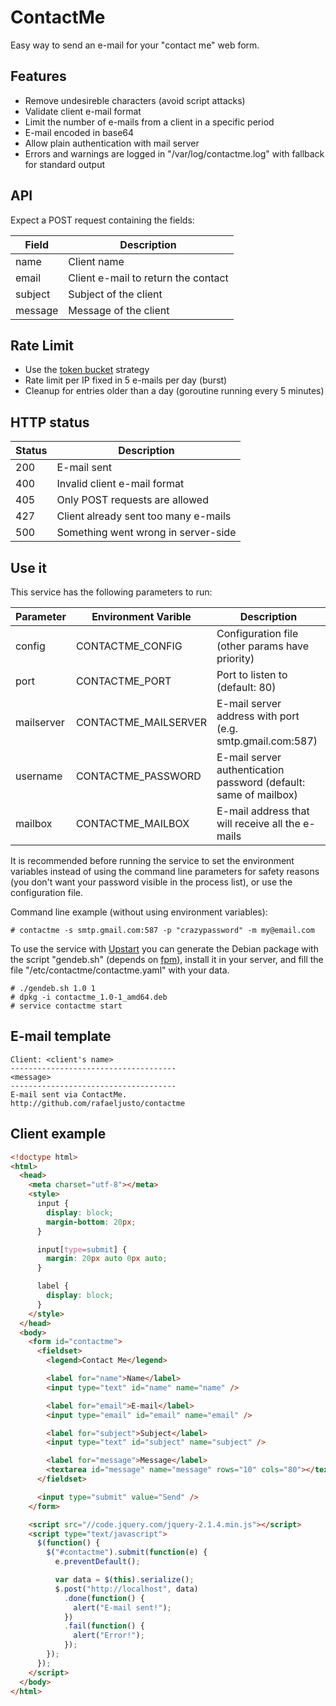 # ContactMe

Easy way to send an e-mail for your "contact me" web form.

## Features

* Remove undesireble characters (avoid script attacks)
* Validate client e-mail format
* Limit the number of e-mails from a client in a specific period
* E-mail encoded in base64
* Allow plain authentication with mail server
* Errors and warnings are logged in "/var/log/contactme.log" with fallback for standard output

## API

Expect a POST request containing the fields:

| Field   | Description                          |
| -----   | -----------                          |
| name    | Client name                          |
| email   | Client e-mail to return the contact  |
| subject | Subject of the client                |
| message | Message of the client                |

## Rate Limit

* Use the [token bucket](http://en.wikipedia.org/wiki/Token_bucket) strategy
* Rate limit per IP fixed in 5 e-mails per day (burst)
* Cleanup for entries older than a day (goroutine running every 5 minutes)

## HTTP status

| Status | Description                          |
| ------ | -----------                          |
| 200    | E-mail sent                          |
| 400    | Invalid client e-mail format         |
| 405    | Only POST requests are allowed       |
| 427    | Client already sent too many e-mails |
| 500    | Something went wrong in server-side  |

## Use it

This service has the following parameters to run:

| Parameter  | Environment Varible  | Description                                                      |
| ---------  | -------------------  | -----------                                                      |
| config     | CONTACTME_CONFIG     | Configuration file (other params have priority)                  |
| port       | CONTACTME_PORT       | Port to listen to (default: 80)                                  |
| mailserver | CONTACTME_MAILSERVER | E-mail server address with port (e.g. smtp.gmail.com:587)        |
| username   | CONTACTME_PASSWORD   | E-mail server authentication password (default: same of mailbox) |
| mailbox    | CONTACTME_MAILBOX    | E-mail address that will receive all the e-mails                 |

It is recommended before running the service to set the environment variables instead of using the
command line parameters for safety reasons (you don't want your password visible in the process
list), or use the configuration file.

Command line example (without using environment variables):

```
# contactme -s smtp.gmail.com:587 -p "crazypassword" -m my@email.com
```

To use the service with [Upstart](http://en.wikipedia.org/wiki/Upstart) you can generate the Debian
package with the script "gendeb.sh" (depends on [fpm](https://github.com/jordansissel/fpm)), install
it in your server, and fill the file "/etc/contactme/contactme.yaml" with your data.

```
# ./gendeb.sh 1.0 1
# dpkg -i contactme_1.0-1_amd64.deb
# service contactme start
```

## E-mail template

```
Client: <client's name>
-------------------------------------
<message>
-------------------------------------
E-mail sent via ContactMe.
http://github.com/rafaeljusto/contactme
```

## Client example

```html
<!doctype html>
<html>
  <head>
    <meta charset="utf-8"></meta>
    <style>
      input {
        display: block;
        margin-bottom: 20px;
      }

      input[type=submit] {
        margin: 20px auto 0px auto;
      }

      label {
        display: block;
      }
    </style>
  </head>
  <body>
    <form id="contactme">
      <fieldset>
        <legend>Contact Me</legend>

        <label for="name">Name</label>
        <input type="text" id="name" name="name" />

        <label for="email">E-mail</label>
        <input type="email" id="email" name="email" />

        <label for="subject">Subject</label>
        <input type="text" id="subject" name="subject" />

        <label for="message">Message</label>
        <textarea id="message" name="message" rows="10" cols="80"></textarea>
      </fieldset>

      <input type="submit" value="Send" />
    </form>

    <script src="//code.jquery.com/jquery-2.1.4.min.js"></script>
    <script type="text/javascript">
      $(function() {
        $("#contactme").submit(function(e) {
          e.preventDefault();

          var data = $(this).serialize();
          $.post("http://localhost", data)
            .done(function() {
              alert("E-mail sent!");
            })
            .fail(function() {
              alert("Error!");
            });
        });
      });
    </script>
  </body>
</html>
```
